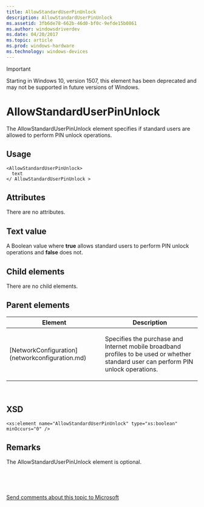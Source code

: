 ```yaml
---
title: AllowStandardUserPinUnlock
description: AllowStandardUserPinUnlock
ms.assetid: 3fb6de78-662b-46d0-bf0c-9efde15b0861
ms.author: windowsdriverdev
ms.date: 04/20/2017
ms.topic: article
ms.prod: windows-hardware
ms.technology: windows-devices
---
```


> [!IMPORTANT]
> Starting in Windows 10, version 1507, this element has been deprecated and may not be supported in future versions of Windows.

# AllowStandardUserPinUnlock


The AllowStandardUserPinUnlock element specifies if standard users are allowed to perform PIN unlock operations.

## <span id="Usage"></span><span id="usage"></span><span id="USAGE"></span>Usage


```syntax
<AllowStandardUserPinUnlock>
  text
</ AllowStandardUserPinUnlock >
```

## <span id="Attributes"></span><span id="attributes"></span><span id="ATTRIBUTES"></span>Attributes


There are no attributes.

## <span id="Text_value"></span><span id="text_value"></span><span id="TEXT_VALUE"></span>Text value


A Boolean value where **true** allows standard users to perform PIN unlock operations and **false** does not.

## <span id="Child_elements"></span><span id="child_elements"></span><span id="CHILD_ELEMENTS"></span>Child elements


There are no child elements.

## <span id="Parent_elements"></span><span id="parent_elements"></span><span id="PARENT_ELEMENTS"></span>Parent elements


<table>
<colgroup>
<col width="50%" />
<col width="50%" />
</colgroup>
<thead>
<tr class="header">
<th>Element</th>
<th>Description</th>
</tr>
</thead>
<tbody>
<tr class="odd">
<td><p>[NetworkConfiguration](networkconfiguration.md)</p></td>
<td><p>Specifies the purchase and Internet mobile broadband profiles to be used or whether standard user can perform PIN unlock operations.</p></td>
</tr>
</tbody>
</table>

 

## <span id="XSD"></span><span id="xsd"></span>XSD


``` syntax
<xs:element name="AllowStandardUserPinUnlock" type="xs:boolean" minOccurs="0" />
```

## <span id="Remarks"></span><span id="remarks"></span><span id="REMARKS"></span>Remarks


The AllowStandardUserPinUnlock element is optional.

 

 

[Send comments about this topic to Microsoft](mailto:wsddocfb@microsoft.com?subject=Documentation%20feedback%20%5Bp_mb\p_mb%5D:%20AllowStandardUserPinUnlock%20%20RELEASE:%20%281/18/2017%29&body=%0A%0APRIVACY%20STATEMENT%0A%0AWe%20use%20your%20feedback%20to%20improve%20the%20documentation.%20We%20don't%20use%20your%20email%20address%20for%20any%20other%20purpose,%20and%20we'll%20remove%20your%20email%20address%20from%20our%20system%20after%20the%20issue%20that%20you're%20reporting%20is%20fixed.%20While%20we're%20working%20to%20fix%20this%20issue,%20we%20might%20send%20you%20an%20email%20message%20to%20ask%20for%20more%20info.%20Later,%20we%20might%20also%20send%20you%20an%20email%20message%20to%20let%20you%20know%20that%20we've%20addressed%20your%20feedback.%0A%0AFor%20more%20info%20about%20Microsoft's%20privacy%20policy,%20see%20http://privacy.microsoft.com/default.aspx. "Send comments about this topic to Microsoft")




